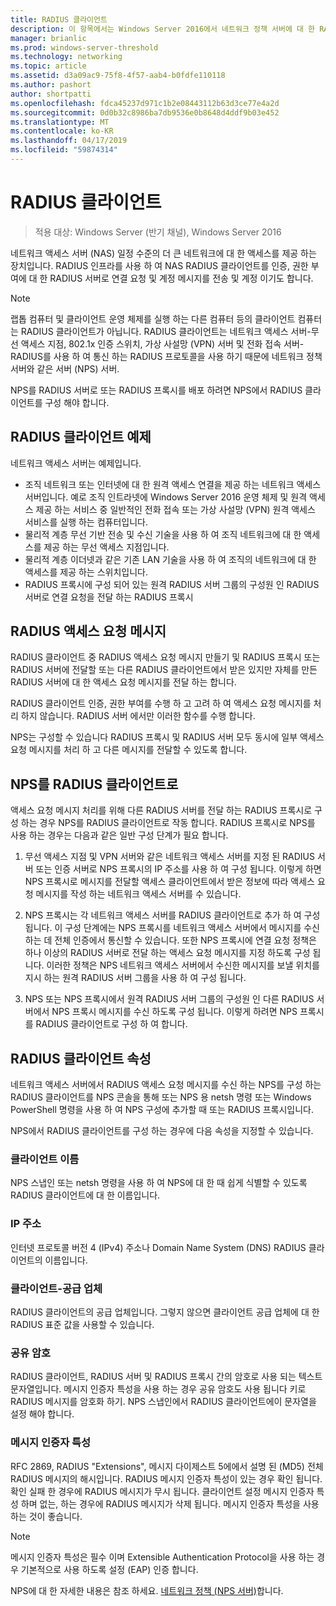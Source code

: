 ```yaml
---
title: RADIUS 클라이언트
description: 이 항목에서는 Windows Server 2016에서 네트워크 정책 서버에 대 한 RADIUS 클라이언트의 개요를 제공 합니다.
manager: brianlic
ms.prod: windows-server-threshold
ms.technology: networking
ms.topic: article
ms.assetid: d3a09ac9-75f8-4f57-aab4-b0fdfe110118
ms.author: pashort
author: shortpatti
ms.openlocfilehash: fdca45237d971c1b2e08443112b63d3ce77e4a2d
ms.sourcegitcommit: 0d0b32c8986ba7db9536e0b8648d4ddf9b03e452
ms.translationtype: MT
ms.contentlocale: ko-KR
ms.lasthandoff: 04/17/2019
ms.locfileid: "59874314"
---
```

# <a name="radius-clients"></a>RADIUS 클라이언트

>적용 대상: Windows Server (반기 채널), Windows Server 2016

네트워크 액세스 서버 \(NAS\) 일정 수준의 더 큰 네트워크에 대 한 액세스를 제공 하는 장치입니다. RADIUS 인프라를 사용 하 여 NAS RADIUS 클라이언트를 인증, 권한 부여에 대 한 RADIUS 서버로 연결 요청 및 계정 메시지를 전송 및 계정 이기도 합니다.

>[!NOTE]
>랩톱 컴퓨터 및 클라이언트 운영 체제를 실행 하는 다른 컴퓨터 등의 클라이언트 컴퓨터는 RADIUS 클라이언트가 아닙니다. RADIUS 클라이언트는 네트워크 액세스 서버-무선 액세스 지점, 802.1x 인증 스위치, 가상 사설망 \(VPN\) 서버 및 전화 접속 서버-RADIUS를 사용 하 여 통신 하는 RADIUS 프로토콜을 사용 하기 때문에 네트워크 정책 서버와 같은 서버 \(NPS\) 서버.

NPS를 RADIUS 서버로 또는 RADIUS 프록시를 배포 하려면 NPS에서 RADIUS 클라이언트를 구성 해야 합니다.

## <a name="radius-client-examples"></a>RADIUS 클라이언트 예제

네트워크 액세스 서버는 예제입니다.

- 조직 네트워크 또는 인터넷에 대 한 원격 액세스 연결을 제공 하는 네트워크 액세스 서버입니다. 예로 조직 인트라넷에 Windows Server 2016 운영 체제 및 원격 액세스 제공 하는 서비스 중 일반적인 전화 접속 또는 가상 사설망 (VPN) 원격 액세스 서비스를 실행 하는 컴퓨터입니다.
- 물리적 계층 무선 기반 전송 및 수신 기술을 사용 하 여 조직 네트워크에 대 한 액세스를 제공 하는 무선 액세스 지점입니다.
- 물리적 계층 이더넷과 같은 기존 LAN 기술을 사용 하 여 조직의 네트워크에 대 한 액세스를 제공 하는 스위치입니다.
- RADIUS 프록시에 구성 되어 있는 원격 RADIUS 서버 그룹의 구성원 인 RADIUS 서버로 연결 요청을 전달 하는 RADIUS 프록시

## <a name="radius-access-request-messages"></a>RADIUS 액세스 요청 메시지

RADIUS 클라이언트 중 RADIUS 액세스 요청 메시지 만들기 및 RADIUS 프록시 또는 RADIUS 서버에 전달할 또는 다른 RADIUS 클라이언트에서 받은 있지만 자체를 만든 RADIUS 서버에 대 한 액세스 요청 메시지를 전달 하는 합니다.

RADIUS 클라이언트 인증, 권한 부여를 수행 하 고 고려 하 여 액세스 요청 메시지를 처리 하지 않습니다. RADIUS 서버 에서만 이러한 함수를 수행 합니다.

NPS는 구성할 수 있습니다 RADIUS 프록시 및 RADIUS 서버 모두 동시에 일부 액세스 요청 메시지를 처리 하 고 다른 메시지를 전달할 수 있도록 합니다.

## <a name="nps-as-a-radius-client"></a>NPS를 RADIUS 클라이언트로

액세스 요청 메시지 처리를 위해 다른 RADIUS 서버를 전달 하는 RADIUS 프록시로 구성 하는 경우 NPS를 RADIUS 클라이언트로 작동 합니다. RADIUS 프록시로 NPS를 사용 하는 경우는 다음과 같은 일반 구성 단계가 필요 합니다.

1. 무선 액세스 지점 및 VPN 서버와 같은 네트워크 액세스 서버를 지정 된 RADIUS 서버 또는 인증 서버로 NPS 프록시의 IP 주소를 사용 하 여 구성 됩니다. 이렇게 하면 NPS 프록시로 메시지를 전달할 액세스 클라이언트에서 받은 정보에 따라 액세스 요청 메시지를 작성 하는 네트워크 액세스 서버를 수 있습니다.

2. NPS 프록시는 각 네트워크 액세스 서버를 RADIUS 클라이언트로 추가 하 여 구성 됩니다. 이 구성 단계에는 NPS 프록시를 네트워크 액세스 서버에서 메시지를 수신 하는 데 전체 인증에서 통신할 수 있습니다. 또한 NPS 프록시에 연결 요청 정책은 하나 이상의 RADIUS 서버로 전달 하는 액세스 요청 메시지를 지정 하도록 구성 됩니다. 이러한 정책은 NPS 네트워크 액세스 서버에서 수신한 메시지를 보낼 위치를 지시 하는 원격 RADIUS 서버 그룹을 사용 하 여 구성 됩니다.

3. NPS 또는 NPS 프록시에서 원격 RADIUS 서버 그룹의 구성원 인 다른 RADIUS 서버에서 NPS 프록시 메시지를 수신 하도록 구성 됩니다. 이렇게 하려면 NPS 프록시를 RADIUS 클라이언트로 구성 하 여 합니다.

## <a name="radius-client-properties"></a>RADIUS 클라이언트 속성

네트워크 액세스 서버에서 RADIUS 액세스 요청 메시지를 수신 하는 NPS를 구성 하는 RADIUS 클라이언트를 NPS 콘솔을 통해 또는 NPS 용 netsh 명령 또는 Windows PowerShell 명령을 사용 하 여 NPS 구성에 추가할 때 또는 RADIUS 프록시입니다.

NPS에서 RADIUS 클라이언트를 구성 하는 경우에 다음 속성을 지정할 수 있습니다.

### <a name="client-name"></a>클라이언트 이름

 NPS 스냅인 또는 netsh 명령을 사용 하 여 NPS에 대 한 때 쉽게 식별할 수 있도록 RADIUS 클라이언트에 대 한 이름입니다.

### <a name="ip-address"></a>IP 주소

인터넷 프로토콜 버전 4 \(IPv4\) 주소나 Domain Name System \(DNS\) RADIUS 클라이언트의 이름입니다.

### <a name="client-vendor"></a>클라이언트-공급 업체

RADIUS 클라이언트의 공급 업체입니다. 그렇지 않으면 클라이언트 공급 업체에 대 한 RADIUS 표준 값을 사용할 수 있습니다.

### <a name="shared-secret"></a>공유 암호

RADIUS 클라이언트, RADIUS 서버 및 RADIUS 프록시 간의 암호로 사용 되는 텍스트 문자열입니다. 메시지 인증자 특성을 사용 하는 경우 공유 암호도 사용 됩니다 키로 RADIUS 메시지를 암호화 하기. NPS 스냅인에서 RADIUS 클라이언트에이 문자열을 설정 해야 합니다.

### <a name="message-authenticator-attribute"></a>메시지 인증자 특성

RFC 2869, RADIUS "Extensions", 메시지 다이제스트 5에에서 설명 된 \(MD5\) 전체 RADIUS 메시지의 해시입니다. RADIUS 메시지 인증자 특성이 있는 경우 확인 됩니다. 확인 실패 한 경우에 RADIUS 메시지가 무시 됩니다. 클라이언트 설정 메시지 인증자 특성 하며 없는, 하는 경우에 RADIUS 메시지가 삭제 됩니다. 메시지 인증자 특성을 사용 하는 것이 좋습니다.

>[!NOTE]
>메시지 인증자 특성은 필수 이며 Extensible Authentication Protocol을 사용 하는 경우 기본적으로 사용 하도록 설정 \(EAP\) 인증 합니다. 

NPS에 대 한 자세한 내용은 참조 하세요. [네트워크 정책 (NPS 서버)](nps-top.md)합니다.

